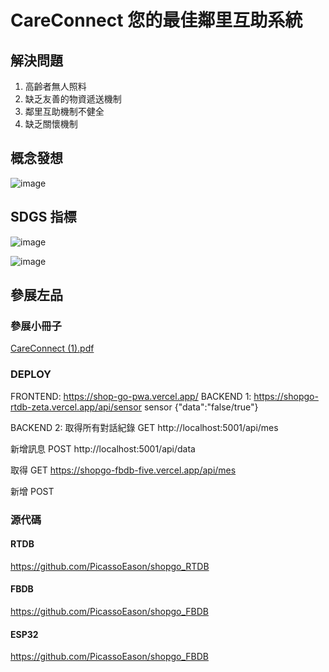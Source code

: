 # CareConnect 您的最佳鄰里互助系統

## 解決問題

1. 高齡者無人照料
2. 缺乏友善的物資遞送機制
3. 鄰里互助機制不健全
4. 缺乏關懷機制

## 概念發想

![image](https://github.com/PicassoEason/ShopGO_PWA/assets/87004138/2a3c9619-0fb6-4d31-a19e-c0d3d1a7bafc)


## SDGS 指標
![image](https://github.com/PicassoEason/ShopGO_PWA/assets/87004138/018ff598-4348-4e60-8307-5809617fc2ed)

![image](https://github.com/PicassoEason/ShopGO_PWA/assets/87004138/4dfb3b0a-5ae4-4680-b2ce-0ff29432510f)

## 參展左品

### 參展小冊子
[CareConnect (1).pdf](https://github.com/PicassoEason/ShopGO_PWA/files/13875397/CareConnect.1.pdf)



### DEPLOY

FRONTEND: https://shop-go-pwa.vercel.app/
BACKEND 1: https://shopgo-rtdb-zeta.vercel.app/api/sensor
sensor {"data":"false/true"}

BACKEND 2: 
取得所有對話紀錄
GET http://localhost:5001/api/mes

新增訊息
POST http://localhost:5001/api/data

取得
GET https://shopgo-fbdb-five.vercel.app/api/mes

新增
POST


### 源代碼

#### RTDB 

https://github.com/PicassoEason/shopgo_RTDB

#### FBDB

https://github.com/PicassoEason/shopgo_FBDB


#### ESP32

https://github.com/PicassoEason/shopgo_FBDB
